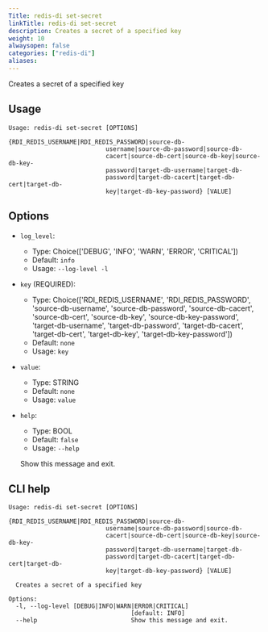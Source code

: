 ```yaml
---
Title: redis-di set-secret
linkTitle: redis-di set-secret
description: Creates a secret of a specified key
weight: 10
alwaysopen: false
categories: ["redis-di"]
aliases:
---
```


Creates a secret of a specified key

## Usage

```
Usage: redis-di set-secret [OPTIONS]
                           {RDI_REDIS_USERNAME|RDI_REDIS_PASSWORD|source-db-
                           username|source-db-password|source-db-
                           cacert|source-db-cert|source-db-key|source-db-key-
                           password|target-db-username|target-db-
                           password|target-db-cacert|target-db-cert|target-db-
                           key|target-db-key-password} [VALUE]
```

## Options

- `log_level`:

  - Type: Choice(['DEBUG', 'INFO', 'WARN', 'ERROR', 'CRITICAL'])
  - Default: `info`
  - Usage: `--log-level
-l`

- `key` (REQUIRED):

  - Type: Choice(['RDI_REDIS_USERNAME', 'RDI_REDIS_PASSWORD', 'source-db-username', 'source-db-password', 'source-db-cacert', 'source-db-cert', 'source-db-key', 'source-db-key-password', 'target-db-username', 'target-db-password', 'target-db-cacert', 'target-db-cert', 'target-db-key', 'target-db-key-password'])
  - Default: `none`
  - Usage: `key`

- `value`:

  - Type: STRING
  - Default: `none`
  - Usage: `value`

- `help`:

  - Type: BOOL
  - Default: `false`
  - Usage: `--help`

  Show this message and exit.

## CLI help

```
Usage: redis-di set-secret [OPTIONS]
                           {RDI_REDIS_USERNAME|RDI_REDIS_PASSWORD|source-db-
                           username|source-db-password|source-db-
                           cacert|source-db-cert|source-db-key|source-db-key-
                           password|target-db-username|target-db-
                           password|target-db-cacert|target-db-cert|target-db-
                           key|target-db-key-password} [VALUE]

  Creates a secret of a specified key

Options:
  -l, --log-level [DEBUG|INFO|WARN|ERROR|CRITICAL]
                                  [default: INFO]
  --help                          Show this message and exit.
```
